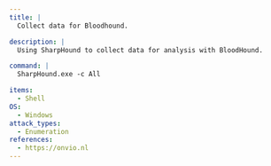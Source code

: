 ```yaml
---
title: |
  Collect data for Bloodhound.

description: |
  Using SharpHound to collect data for analysis with BloodHound.

command: |
  SharpHound.exe -c All

items:
  - Shell
OS:
  - Windows
attack_types:
  - Enumeration
references:
  - https://onvio.nl
---
```

